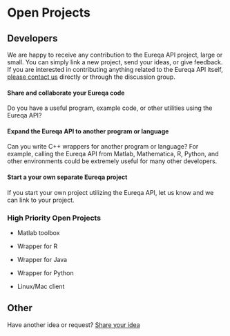 # Open Projects #

## Developers ##

We are happy to receive any contribution to the Eureqa API project, large or small. You can simply link a new project, send your ideas, or give feedback. If you are interested in contributing anything related to the Eureqa API itself, [please contact us](contact_info.md) directly or through the discussion group.

#### Share and collaborate your Eureqa code ####
Do you have a useful program, example code, or other utilities using the Eureqa API?

#### Expand the Eureqa API to another program or language ####
Can you write C++ wrappers for another program or language? For example, calling the Eureqa API from Matlab, Mathematica, R, Python, and other environments could be extremely useful for many other developers.

#### Start a your own separate Eureqa project ####
If you start your own project utilizing the Eureqa API, let us know and we can link to your project.

### High Priority Open Projects ###

  * Matlab toolbox

  * Wrapper for R

  * Wrapper for Java

  * Wrapper for Python

  * Linux/Mac client

## Other ##
Have another idea or request? [Share your idea](contact_info.md)
